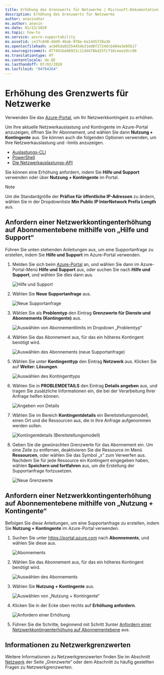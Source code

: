 ```yaml
---
title: Erhöhung des Grenzwerts für Netzwerke | Microsoft-Dokumentation
description: Erhöhung des Grenzwerts für Netzwerke
author: anavinahar
ms.author: anavin
ms.date: 01/23/2020
ms.topic: how-to
ms.service: azure-supportability
ms.assetid: ce37c848-ddd9-46ab-978e-6a1445728a3b
ms.openlocfilehash: acb05da0255445de31e08f2724dcb484a3e05b17
ms.sourcegitcommit: 877491bd46921c11dd478bd25fc718ceee2dcc08
ms.translationtype: HT
ms.contentlocale: de-DE
ms.lasthandoff: 07/02/2020
ms.locfileid: "84764264"
---
```

# <a name="networking-limit-increase"></a>Erhöhung des Grenzwerts für Netzwerke

Verwenden Sie das [Azure-Portal](https://portal.azure.com), um Ihr Netzwerkkontingent zu erhöhen.

Um Ihre aktuelle Netzwerkauslastung und Kontingente im Azure-Portal anzuzeigen, öffnen Sie Ihr Abonnement, und wählen Sie dann **Nutzung + Kontingente** aus. Sie können auch die folgenden Optionen verwenden, um Ihre Netzwerkauslastung und -limits anzuzeigen.

* [Auslastungs-CLI](/cli/azure/network#az-network-list-usages)
* [PowerShell](/powershell/module/azurerm.network/get-azurermnetworkusage)
* [Die Netzwerkauslastungs-API](/rest/api/virtualnetwork/virtualnetworks/listusage)

Sie können eine Erhöhung anfordern, indem Sie **Hilfe und Support** verwenden oder über **Nutzung + Kontingente** im Portal.

> [!Note]
> Um die Standardgröße der **Präfixe für öffentliche IP-Adressen** zu ändern, wählen Sie in der Dropdownliste **Min Public IP InterNetwork Prefix Length** aus.

## <a name="request-networking-quota-increase-at-subscription-level-using-help--support"></a>Anfordern einer Netzwerkkontingenterhöhung auf Abonnementebene mithilfe von „Hilfe und Support“

Führen Sie unten stehenden Anleitungen aus, um eine Supportanfrage zu erstellen, indem Sie **Hilfe und Support** im Azure-Portal verwenden.

1. Melden Sie sich beim [Azure-Portal](https://portal.azure.com) an, und wählen Sie dann im Azure-Portal-Menü **Hilfe und Support** aus, oder suchen Sie nach **Hilfe und Support**, und wählen Sie dies dann aus.

    ![Hilfe und Support](./media/networking-quota-request/help-plus-support.png)

1. Wählen Sie **Neue Supportanfrage** aus.

    ![Neue Supportanfrage](./media/networking-quota-request/new-support-request.png)

1. Wählen Sie als **Problemtyp** den Eintrag **Grenzwerte für Dienste und Abonnements (Kontingente)** aus.

    ![Auswählen von Abonnementlimits im Dropdown „Problemtyp“](./media/networking-quota-request/select-quota-issue-type.png)

1. Wählen Sie das Abonnement aus, für das ein höheres Kontingent benötigt wird.

    ![Auswählen des Abonnements (neue Supportanfrage)](./media/networking-quota-request/select-subscription-support-request.png)

1. Wählen Sie unter **Kontingenttyp** den Eintrag **Netzwerk** aus. Klicken Sie auf **Weiter: Lösungen**.

    ![Auswählen des Kontingenttyps](./media/networking-quota-request/select-quota-type-network.png)

1. Wählen Sie in **PROBLEMDETAILS** den Eintrag **Details angeben** aus, und tragen Sie zusätzliche Informationen ein, die bei der Verarbeitung Ihrer Anfrage helfen können.

    ![Angeben von Details](./media/networking-quota-request/provide-details-link.png)

1. Wählen Sie im Bereich **Kontingentdetails** ein Bereitstellungsmodell, einen Ort und die Ressourcen aus, die in Ihre Anfrage aufgenommen werden sollen.

    ![Kontingentdetails (Bereitstellungsmodell)](./media/networking-quota-request/quota-details-network.png)

1. Geben Sie die gewünschten Grenzwerte für das Abonnement ein. Um eine Zeile zu entfernen, deaktivieren Sie die Ressource im Menü **Ressourcen**, oder wählen Sie das Symbol „x“ zum Verwerfen aus. Nachdem Sie für jede Ressource ein Kontingent eingegeben haben, wählen **Speichern und fortfahren** aus, um die Erstellung der Supportanfrage fortzusetzen.

    ![Neue Grenzwerte](./media/networking-quota-request/network-new-limits.png)

## <a name="request-networking-quota-increase-at-subscription-level-using-usages--quotas"></a>Anfordern einer Netzwerkkontingenterhöhung auf Abonnementebene mithilfe von „Nutzung + Kontingente“

Befolgen Sie diese Anleitungen, um eine Supportanfrage zu erstellen, indem Sie **Nutzung + Kontingente** im Azure-Portal verwenden.

1. Suchen Sie unter https://portal.azure.com nach **Abonnements**, und wählen Sie diese aus.

    ![Abonnements](./media/networking-quota-request/search-for-suscriptions.png)

1. Wählen Sie das Abonnement aus, für das ein höheres Kontingent benötigt wird.

    ![Auswählen des Abonnements](./media/networking-quota-request/select-subscription-change-quota.png)

1. Wählen Sie **Nutzung + Kontingente** aus.

    ![Auswählen von „Nutzung + Kontingente“](./media/networking-quota-request/select-usage-plus-quotas.png)

1. Klicken Sie in der Ecke oben rechts auf **Erhöhung anfordern**.

    ![Anfordern einer Erhöhung](./media/networking-quota-request/request-increase-from-subscription.png)

1. Führen Sie die Schritte, beginnend mit Schritt 3unter [Anfordern einer Netzwerkkontingenterhöhung auf Abonnementebene](#request-networking-quota-increase-at-subscription-level-using-help--support) aus.

## <a name="about-networking-limits"></a>Informationen zu Netzwerkgrenzwerten

Weitere Informationen zu Netzwerkgrenzwerten finden Sie im Abschnitt [Netzwerk](../../azure-resource-manager/management/azure-subscription-service-limits.md#networking-limits) der Seite „Grenzwerte“ oder dem Abschnitt zu häufig gestellten Fragen zu Netzwerkgrenzwerten.
